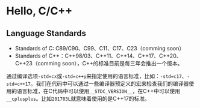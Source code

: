 # Hello, C/C++

## Language Standards

* Standards of C: C89/C90、C99、C11、C17、C23（comming soon）
* Standards of C++：C++98/03、C++11、C++14、C++17、C++20、C++23（comming soon），C++的标准目前是每三年会推出一个版本。

通过编译选项`-std=cx`或`-std=c++y`来指定使用的语言标准，比如：`-std=c17`、`-std=c++17`。我们在代码中可以通过一些编译器预定义的宏来检查我们的编译器使用的语言标准，在C代码中可以使用`__STDC_VERSION__`，在C++中可以使用`__cplusplus`。比如`201703L`就意味着使用的是C++17的标准。